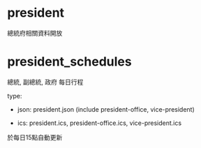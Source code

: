 president
=========

總統府相關資料開放


president_schedules
======

總統, 副總統, 政府 每日行程

type:

  * json: president.json (include president-office, vice-president)

  * ics: president.ics, president-office.ics, vice-president.ics

於每日15點自動更新
